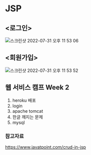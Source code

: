 # JSP
## <로그인>
![스크린샷 2022-07-31 오후 11 53 06](https://user-images.githubusercontent.com/82192898/182032097-4b25f52f-c90c-4127-98e2-8f5f6548b5a8.png)

## <회원가입>
![스크린샷 2022-07-31 오후 11 53 52](https://user-images.githubusercontent.com/82192898/182032130-b957025f-8c33-43be-8209-b605a193fccf.png)

## 웹 서비스 캠프 Week 2
1. heroku 배포
2. login
3. apache tomcat
4. 한글 깨지는 문제
5. mysql

### 참고자료

https://www.javatpoint.com/crud-in-jsp
